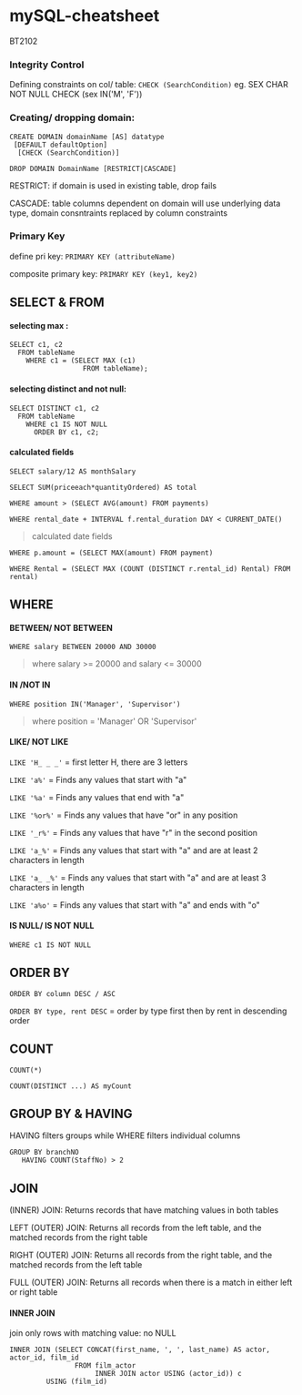 # mySQL-cheatsheet
BT2102

### Integrity Control
Defining constraints on col/ table: 
`CHECK (SearchCondition)` eg. SEX CHAR NOT NULL CHECK (sex IN('M', 'F'))

### Creating/ dropping domain:
```
CREATE DOMAIN domainName [AS] datatype
 [DEFAULT defaultOption]
  [CHECK (SearchCondition)]
```
`DROP DOMAIN DomainName [RESTRICT|CASCADE]`

RESTRICT: if domain is used in existing table, drop fails

CASCADE: table columns dependent on domain will use underlying data type, domain consntraints replaced by column constraints

### Primary Key
define pri key: `PRIMARY KEY (attributeName)`

composite primary key: `PRIMARY KEY (key1, key2)`


## SELECT & FROM
#### selecting **max** : 
```
SELECT c1, c2 
  FROM tableName 
    WHERE c1 = (SELECT MAX (c1) 
                  FROM tableName);
```
                  
#### selecting distinct and not null: 
```
SELECT DISTINCT c1, c2 
  FROM tableName 
    WHERE c1 IS NOT NULL 
      ORDER BY c1, c2;
```

#### calculated fields
`SELECT salary/12 AS monthSalary`

`SELECT SUM(priceeach*quantityOrdered) AS total`

`WHERE amount > (SELECT AVG(amount) FROM payments)`

`WHERE rental_date + INTERVAL f.rental_duration DAY < CURRENT_DATE()`
> calculated date fields

`WHERE p.amount = (SELECT MAX(amount) FROM payment)`

`WHERE Rental = (SELECT MAX (COUNT (DISTINCT r.rental_id) Rental) FROM rental)`


## WHERE 
#### BETWEEN/ NOT BETWEEN
`WHERE salary BETWEEN 20000 AND 30000`
 > where salary >= 20000 and salary <= 30000
 
#### IN /NOT IN
`WHERE position IN('Manager', 'Supervisor')`
 > where position = 'Manager' OR 'Supervisor'

#### LIKE/ NOT LIKE
`LIKE 'H_ _ _'` = first letter H, there are 3 letters

`LIKE 'a%'`	= Finds any values that start with "a"

`LIKE '%a'`	= Finds any values that end with "a"

`LIKE '%or%'`	= Finds any values that have "or" in any position

`LIKE '_r%'`	= Finds any values that have "r" in the second position

`LIKE 'a_%'`	= Finds any values that start with "a" and are at least 2 characters in length

`LIKE 'a_ _%'`	= Finds any values that start with "a" and are at least 3 characters in length

`LIKE 'a%o'`	= Finds any values that start with "a" and ends with "o"

#### IS NULL/ IS NOT NULL
`WHERE c1 IS NOT NULL`

## ORDER BY
`ORDER BY column DESC / ASC`

`ORDER BY type, rent DESC` = order by type first then by rent in descending order

## COUNT
`COUNT(*)`

`COUNT(DISTINCT ...) AS myCount`

## GROUP BY & HAVING 
HAVING filters groups while WHERE filters individual columns
```
GROUP BY branchNO
   HAVING COUNT(StaffNo) > 2
```

## JOIN
(INNER) JOIN: Returns records that have matching values in both tables

LEFT (OUTER) JOIN: Returns all records from the left table, and the matched records from the right table

RIGHT (OUTER) JOIN: Returns all records from the right table, and the matched records from the left table

FULL (OUTER) JOIN: Returns all records when there is a match in either left or right table

#### INNER JOIN
join only rows with matching value: no NULL
```
INNER JOIN (SELECT CONCAT(first_name, ', ', last_name) AS actor, actor_id, film_id 
                FROM film_actor 
                     INNER JOIN actor USING (actor_id)) c 
         USING (film_id)
```

